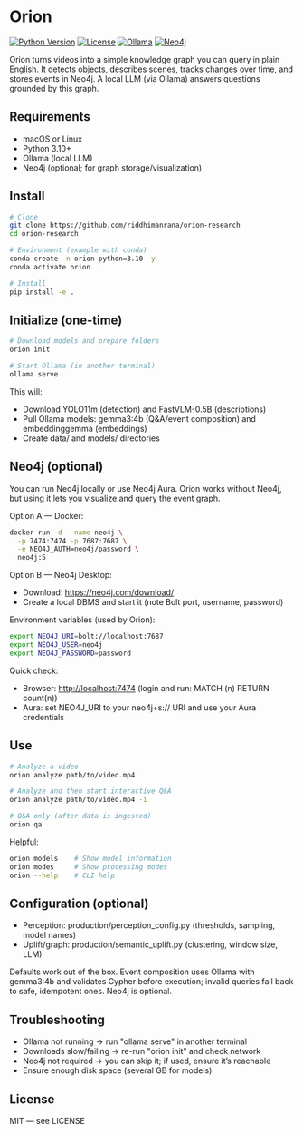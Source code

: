 # Orion

[![Python Version](https://img.shields.io/badge/python-3.10%2B-blue)](https://www.python.org/downloads/release/python-3100/)
[![License](https://img.shields.io/badge/license-MIT-green)](https://opensource.org/licenses/MIT)
[![Ollama](https://img.shields.io/badge/ollama-local%20LLM-blue)](https://ollama.com)
[![Neo4j](https://img.shields.io/badge/neo4j-optional-blue)](https://neo4j.com)

Orion turns videos into a simple knowledge graph you can query in plain English. It detects objects, describes scenes, tracks changes over time, and stores events in Neo4j. A local LLM (via Ollama) answers questions grounded by this graph.

## Requirements
 
- macOS or Linux
- Python 3.10+
- Ollama (local LLM)
- Neo4j (optional; for graph storage/visualization)

## Install

```bash
# Clone
git clone https://github.com/riddhimanrana/orion-research
cd orion-research

# Environment (example with conda)
conda create -n orion python=3.10 -y
conda activate orion

# Install
pip install -e .
```

## Initialize (one-time)

```bash
# Download models and prepare folders
orion init

# Start Ollama (in another terminal)
ollama serve
```

This will:

- Download YOLO11m (detection) and FastVLM-0.5B (descriptions)
- Pull Ollama models: gemma3:4b (Q&A/event composition) and embeddinggemma (embeddings)
- Create data/ and models/ directories

## Neo4j (optional)

You can run Neo4j locally or use Neo4j Aura. Orion works without Neo4j, but using it lets you visualize and query the event graph.

Option A — Docker:

```bash
docker run -d --name neo4j \
  -p 7474:7474 -p 7687:7687 \
  -e NEO4J_AUTH=neo4j/password \
  neo4j:5
```

Option B — Neo4j Desktop:

- Download: <https://neo4j.com/download/>
- Create a local DBMS and start it (note Bolt port, username, password)

Environment variables (used by Orion):

```bash
export NEO4J_URI=bolt://localhost:7687
export NEO4J_USER=neo4j
export NEO4J_PASSWORD=password
```

Quick check:

- Browser: <http://localhost:7474> (login and run: MATCH (n) RETURN count(n))
- Aura: set NEO4J_URI to your neo4j+s:// URI and use your Aura credentials

## Use

```bash
# Analyze a video
orion analyze path/to/video.mp4

# Analyze and then start interactive Q&A
orion analyze path/to/video.mp4 -i

# Q&A only (after data is ingested)
orion qa
```

Helpful:

```bash
orion models    # Show model information
orion modes     # Show processing modes
orion --help    # CLI help
```

## Configuration (optional)

- Perception: production/perception_config.py (thresholds, sampling, model names)
- Uplift/graph: production/semantic_uplift.py (clustering, window size, LLM)

Defaults work out of the box. Event composition uses Ollama with gemma3:4b and validates Cypher before execution; invalid queries fall back to safe, idempotent ones. Neo4j is optional.

## Troubleshooting

- Ollama not running → run "ollama serve" in another terminal
- Downloads slow/failing → re-run "orion init" and check network
- Neo4j not required → you can skip it; if used, ensure it’s reachable
- Ensure enough disk space (several GB for models)

## License

MIT — see LICENSE

